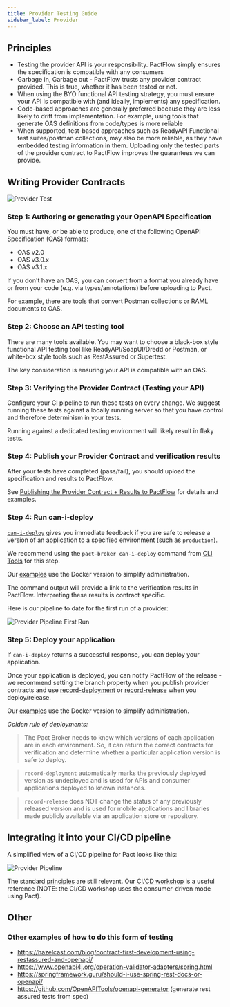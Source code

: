 ```yaml
---
title: Provider Testing Guide
sidebar_label: Provider
---
```


## Principles

- Testing the provider API is your responsibility. PactFlow simply ensures the specification is compatible with any consumers
- Garbage in, Garbage out - PactFlow trusts any provider contract provided. This is true, whether it has been tested or not.
- When using the BYO functional API testing strategy, you must ensure your API is compatible with (and ideally, implements) any specification.
- Code-based approaches are generally preferred because they are less likely to drift from implementation. For example, using tools that generate OAS definitions from code/types is more reliable
- When supported, test-based approaches such as ReadyAPI Functional test suites/postman collections, may also be more reliable, as they have embedded testing information in them. Uploading only the tested parts of the provider contract to PactFlow improves the guarantees we can provide.

## Writing Provider Contracts

![Provider Test](/workshops/bi-directional/1-bi-directional-provider-testing-scope.png "Provider Test")

### Step 1: Authoring or generating your OpenAPI Specification

You must have, or be able to produce, one of the following OpenAPI Specification (OAS) formats:

- OAS v2.0
- OAS v3.0.x
- OAS v3.1.x

If you don't have an OAS, you can convert from a format you already have or from your code (e.g. via types/annotations) before uploading to Pact.

For example, there are tools that convert Postman collections or RAML documents to OAS.

### Step 2: Choose an API testing tool

There are many tools available. You may want to choose a black-box style functional API testing tool like ReadyAPI/SoapUI/Dredd or Postman, or white-box style tools such as RestAssured or Supertest.

The key consideration is ensuring your API is compatible with an OAS.

### Step 3: Verifying the Provider Contract (Testing your API)

Configure your CI pipeline to run these tests on every change. We suggest running these tests against a locally running server so that you have control and therefore determinism in your tests.

Running against a dedicated testing environment will likely result in flaky tests.

### Step 4: Publish your Provider Contract and verification results

After your tests have completed (pass/fail), you should upload the specification and results to PactFlow.

See [Publishing the Provider Contract + Results to PactFlow](https://docs.pactflow.io/docs/bi-directional-contract-testing/publishing#publishing-the-provider-contract--results-to-pactflow) for details and examples.

### Step 4: Run can-i-deploy

[`can-i-deploy`](https://docs.pact.io/pact_broker/can_i_deploy/) gives you immediate feedback if you are safe to release a version of an application to a specified environment (such as `production`).

We recommend using the `pact-broker can-i-deploy` command from [CLI Tools](https://docs.pact.io/implementation_guides/cli/#distributions) for this step.

Our [examples](https://github.com/pactflow/example-bi-directional-provider-postman/blob/984f635a2317faea9137d9aa52a17f77324e5568/Makefile#L74) use the Docker version to simplify administration.

The command output will provide a link to the verification results in PactFlow. Interpreting these results is contract specific.

Here is our pipeline to date for the first run of a provider:

![Provider Pipeline First Run](/workshops/bi-directional/2-bi-directional-provider-pipeline-first-run.png "Provider Pipeline First Run")

### Step 5: Deploy your application

If `can-i-deploy` returns a successful response, you can deploy your application.

Once your application is deployed, you can notify PactFlow of the release - we recommend setting the branch property when you publish provider contracts and use [record-deployment](https://docs.pact.io/pact_broker/recording_deployments_and_releases#recording-deployments) or [record-release](https://docs.pact.io/pact_broker/recording_deployments_and_releases#recording-releases) when you deploy/release.

Our [examples](https://github.com/pactflow/example-bi-directional-provider-postman/blob/984f635a2317faea9137d9aa52a17f77324e5568/Makefile#L82) use the Docker version to simplify administration.

_Golden rule of deployments:_

> The Pact Broker needs to know which versions of each application are in each environment. So, it can return the correct contracts for verification and determine whether a particular application version is safe to deploy.

> `record-deployment` automatically marks the previously deployed version as undeployed and is used for APIs and consumer applications deployed to known instances.

> `record-release` does NOT change the status of any previously released version and is used for mobile applications and libraries made publicly available via an application store or repository.

## Integrating it into your CI/CD pipeline

A simplified view of a CI/CD pipeline for Pact looks like this:

![Provider Pipeline](/workshops/bi-directional/3-bi-directional-provider-pipeline-with_consumer.png "Provider Pipeline")

The standard [principles](https://docs.pact.io/pact_nirvana) are still relevant. Our [CI/CD workshop](/docs/workshops/ci-cd) is a useful reference (NOTE: the CI/CD workshop uses the consumer-driven mode using Pact).

## Other

### Other examples of how to do this form of testing

- <https://hazelcast.com/blog/contract-first-development-using-restassured-and-openapi/>
- <https://www.openapi4j.org/operation-validator-adapters/spring.html>
- <https://springframework.guru/should-i-use-spring-rest-docs-or-openapi/>
- <https://github.com/OpenAPITools/openapi-generator> (generate rest assured tests from spec)
